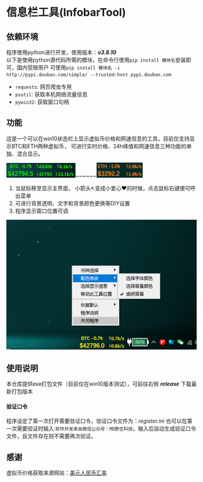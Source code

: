 # 信息栏工具(InfobarTool)

## 依赖环境
程序使用python进行开发，使用版本：***v3.8.10***  
以下是使用python源代码所需的模块，在命令行使用`pip install 模块名`安装即可，国内受限用户
可使用`pip install 模块名 -i http://pypi.douban.com/simple/ --trusted-host pypi.douban.com`
- `requests`: 网页爬虫专用
- `psutil`: 获取本机网络流量信息
- `pywin32`: 获取窗口句柄  

## 功能
这是一个可以在win10状态栏上显示虚拟币价格和网速信息的工具，目前仅支持显示BTC和ETH两种虚拟币，
可进行实时价格、24h峰值和网速信息三种功能的单独、混合显示。  

![图片1](images/img2.png)~~~~~~![图片2](images/img.png)
1. 当鼠标移至显示主界面， 小箭头↖变成小爱心❤的时候，点击鼠标右键便可呼出菜单
2. 可进行背景透明、文字和背景颜色更换等DIY设置 
3. 程序显示窗口位置可调

![图片3](images/img3.png)

## 使用说明
本仓库提供exe打包文件（目前仅在win10版本测试），可前往右侧 ***release*** 下载最新打包版本
#### 验证口令
程序设定了第一次打开需要验证口令，验证口令文件为：*register.ini*
也可以在第一次需要验证时输入:`软件开发来自微信公众号：MD野生科技`，输入后自动生成验证口令文件，且文件存在则不需要再次验证。

## 感谢
虚拟币价格获取来源网站：[美元人民币汇率](https://www.usd-cny.com/btc)
